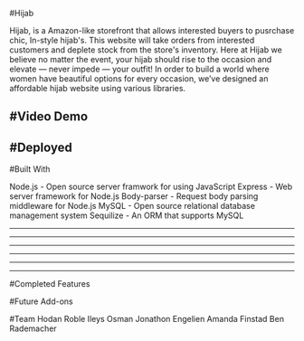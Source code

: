 #Hijab

Hijab, is a Amazon-like storefront that allows interested buyers to pusrchase chic, In-style hijab's. This website will take orders from interested customers and deplete stock from the store's inventory. Here at Hijab we believe no matter the event, your hijab should rise to the occasion and elevate — never impede — your outfit! In order to build a world where women have beautiful options for every occasion, we’ve designed an affordable hijab website using various libraries. 

#Video Demo
--------------
#Deployed 
-----------
#Built With

Node.js - Open source server framwork for using JavaScript
Express - Web server framework for Node.js
Body-parser - Request body parsing middleware for Node.js
MySQL - Open source relational database management system
Sequilize - An ORM that supports MySQL

---
---
---
---
---
---

#Completed Features

#Future Add-ons 

#Team
Hodan Roble
Ileys Osman 
Jonathon Engelien
Amanda Finstad
Ben Rademacher